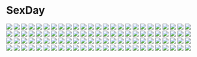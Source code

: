 # SexDay
![](https://konachan.com/jpeg/fa6f0f70415db16830a2d373e9097f2e/Konachan.com%20-%20253062%20ass%20bikini%20blush%20boots%20breasts%20demon%20elbow_gloves%20fate_%28series%29%20gloves%20horns%20long_hair%20pointed_ears%20signed%20swimsuit%20tail%20thighhighs%20tiara.jpg)
![](https://konachan.com/image/99e3afe162982f6206faaa127b9cc35e/Konachan.com%20-%20244073%20bodysuit%20breasts%20bronya_zaychik%20gray_hair%20honkai_impact%20kiyomasa_ren%20long_hair%20mechagirl%20red_eyes%20tattoo%20thighhighs%20twintails%20weapon.jpg)
![](https://konachan.com/image/c47c3a5c047e77fe5988f538f9cbaa40/Konachan.com%20-%20148345%20bed%20blue_hair%20blush%20computer%20excel_%28shena%29%20long_hair%20panties%20tagme%20thighhighs%20underwear%20yellow_eyes.jpg)
![](https://konachan.com/image/a5c2bff425df2813dd3ae1e43cdfafcf/Konachan.com%20-%20292390%20blonde_hair%20bodysuit%20breasts%20bunny_ears%20bunnygirl%20cleavage%20cropped%20green_eyes%20long_hair%20navel%20pantyhose%20ponytail%20signed%20tiara%20tie%20wristwear%20yang-do.jpg)
![](https://konachan.com/image/dc9400ce1cd5248df4946529a970b9b3/Konachan.com%20-%20205354%20bikini_top%20blonde_hair%20blue_eyes%20cropped%20gun%20hat%20loli%20navel%20novcel%20original%20panties%20short_hair%20sky%20splatoon%20striped_panties%20summer%20underwear%20weapon.jpg)
![](https://konachan.com/image/0811adbcda8ad76261db815f57b562eb/Konachan.com%20-%2060512%20aqua_eyes%20aqua_hair%20cygnus%20elbow_gloves%20gloves%20hatsune_miku%20headphones%20long_hair%20shorts%20thighhighs%20tie%20twintails%20vocaloid.jpg)
![](https://konachan.com/jpeg/d3c39ab527771f7e93ca9212ceb01965/Konachan.com%20-%20233216%20ass%20breasts%20censored%20choker%20fellatio%20glasses%20gloves%20hat%20headband%20long_hair%20nipples%20no_bra%20panties%20penis%20red_eyes%20skirt%20stockings%20topless%20urokoda.jpg)
![](https://konachan.com/image/e4ff69328862b29ba3906d362e4d46eb/Konachan.com%20-%20128374%20animal%20aqua_hair%20barefoot%20blue%20choker%20feathers%20fish%20flowers%20long_hair%20original%20pcw%20petals%20red_eyes%20twintails%20water%20watermark%20wet.jpg)
![](https://konachan.com/image/5753771e40b9044efe37d48ae98586c0/Konachan.com%20-%20296435%20ass%20breasts%20cleavage%20dress%20erect_nipples%20kneehighs%20original%20panties%20signed%20skirt_lift%20underwear%20wang_chen.jpg)
![](https://konachan.com/image/366e92d38828f08f80eba6d6fe5cdc62/Konachan.com%20-%20215020%20animal%20bird%20blue_eyes%20blue_hair%20cage%20coca_cola%20drink%20hatsune_miku%20leaves%20long_hair%20sa%27yuki%20twintails%20vocaloid.jpg)
![](https://konachan.com/jpeg/9119d098347f2201a3404d1bb5b401e1/Konachan.com%20-%20283974%20blonde_hair%20blush%20bow%20breasts%20cleavage%20dress%20flowers%20green_eyes%20kinty%20leaves%20original%20ribbons%20short_hair%20summer_dress.jpg)
![](https://konachan.com/image/155a0f1c0f1acf28463a4db95626e48c/Konachan.com%20-%20188788%20araragi_karen%20araragi_tsukihi%20bakemonogatari%20japanese_clothes%20monogatari_%28series%29.jpg)
![](https://konachan.com/image/a4a1ba0039bdfa9299b0376a67b219c2/Konachan.com%20-%2013239%20aizen_sousuke%20all_male%20bleach%20ichimaru_gin%20male%20tousen_kaname.jpg)
![](https://konachan.com/jpeg/90b29ee57d6a84e544397d909c56384e/Konachan.com%20-%20246705%20ayanami_rei%20blue_hair%20bodysuit%20breasts%20neon_genesis_evangelion%20red_eyes%20short_hair%20third-party_edit%20watermark.jpg)
![](https://konachan.com/jpeg/d66a99538dbab617667aa268d3914742/Konachan.com%20-%20220834%20hitoto%20morizono_wakana%20pretty_rhythm%20pretty_rhythm_rainbow_live%20renjouji_beru%20takanashi_otoha.jpg)
![](https://konachan.com/jpeg/7cf4ae17056411fb56eb4bd531e10c8d/Konachan.com%20-%2050981%20akiyama_mio%20blush%20k-on%21%20maid%20transparent%20vector.jpg)
![](https://konachan.com/image/8ebc7effef06f2cf9f5ecb2eb44065ad/Konachan.com%20-%20182483%20akemi_homura%20akuma_homura%20breasts%20cleavage%20elbow_gloves%20feathers%20flowers%20gloves%20headband%20long_hair%20pink_eyes%20purple_hair%20sa_%28h28085%29.jpg)
![](https://konachan.com/jpeg/5168ca5cb7965cab80fa9b7024aeea7f/Konachan.com%20-%20297169%20blush%20breasts%20elbow_gloves%20fire_emblem%20flowers%20gloves%20green_eyes%20long_hair%20nipples%20nyc%20panties%20red_hair%20short_hair%20topless%20underwear%20waifu2x%20wristwear.jpg)
![](https://konachan.com/image/f460bc75ff337eaa298243e938742fbd/Konachan.com%20-%20217674%20animal%20fom_%28lifotai%29%20horns%20loli%20original%20red_eyes%20sheep%20sheepgirl%20signed%20staff%20thighhighs%20white_hair%20witch.jpg)
![](https://konachan.com/jpeg/ad4677dfbbf2dfd6d3cc3c700a047555/Konachan.com%20-%20230941%20ass%20blue_eyes%20blue_hair%20blush%20bow%20breasts%20carnelian%20cropped%20dress%20nipples%20panties%20panty_pull%20pussy%20uncensored%20underwear%20undressing%20white%20wristwear.jpg)
![](https://konachan.com/image/8da84cb87f1951317b9b9e56698388f0/Konachan.com%20-%20235911%20aqua_eyes%20building%20butterfly%20dress%20feel_%28nasitaki%29%20grass%20hat%20magic%20original%20pantyhose%20short_hair%20signed.jpg)
![](https://konachan.com/image/8a886e7fbad12777e461d3e3b1b80f32/Konachan.com%20-%20276524%202girls%20barefoot%20black_hair%20bow%20breasts%20brown_eyes%20brown_hair%20cleavage%20dress%20eiri_su%20flowers%20loli%20long_hair%20original%20ponytail%20signed.jpg)
![](https://konachan.com/jpeg/e802c6b6fac24e598278f7710b7af3e6/Konachan.com%20-%20132134%205_nenme_no_houkago%20bikini%20bow%20clouds%20cropped%20kantoku%20kurumi_%28kantoku%29%20long_hair%20navel%20orange_hair%20original%20pink_eyes%20scan%20skirt%20swimsuit%20towel%20tree.jpg)
![](https://konachan.com/image/42ba8a2d4a1aa7023fafad1b67d4fb1d/Konachan.com%20-%20173453%20black_hair%20blue_hair%20butterfly%20crown%20dress%20gloves%20long_hair%20male%20necklace%20original%20purple_eyes%20purple_hair%20short_hair%20squchan%20suit%20tie%20watermark.jpg)
![](https://konachan.com/image/be37168ebd5c0484ecedfea760614751/Konachan.com%20-%20134590%20guitar%20ia%20instrument%20microphone%20shirano%20vocaloid.jpg)
![](https://konachan.com/jpeg/5bcfceca2cdc1d36f666643fc7ce0397/Konachan.com%20-%20285024%202girls%20animal_ears%20autumn%20black_hair%20blonde_hair%20breasts%20long_hair%20navel%20nipples%20nude%20onsen%20red_eyes%20rwby%20techgirl%20towel%20water%20yellow_eyes.jpg)
![](https://konachan.com/image/32e84ac0acf375c316f7eb7028f264fa/Konachan.com%20-%20175456%20akimbo%20ass%20cameltoe%20original%20panties%20underwear.jpg)
![](https://konachan.com/image/ade0274dd23a1927a33ef348586e86bb/Konachan.com%20-%2051783%20black_hair%20building%20city%20japanese_clothes%20polychromatic%20scenic%20sky.jpg)
![](https://konachan.com/image/96eec36d7596409a811f4af56d69857a/Konachan.com%20-%20306411%20anthropomorphism%20ass%20azur_lane%20blush%20bodysuit%20gray_hair%20long_hair%20mecha%20mechagirl%20prinz_eugen_%28azur_lane%29%20red_eyes%20twintails%20yusha_%28m-gata%29.jpg)
![](https://konachan.com/jpeg/cd0564254baff4ce07384670ba93e9bf/Konachan.com%20-%2076029%20akiyama_mio%20black_hair%20blue_eyes%20blush%20breasts%20k-on%21%20long_hair%20nipples%20no_bra%20open_shirt%20panties%20striped_panties%20underwear.jpg)
![](https://konachan.com/jpeg/22c2bc41cc7dd359de3e7f320dec353e/Konachan.com%20-%2064385%20macross%20macross_frontier%20ranka_lee.jpg)
![](https://konachan.com/jpeg/1383cc94f47f934900691f2e983d4d33/Konachan.com%20-%20216259%20aqua_eyes%20aqua_hair%20bikini%20cropped%20food%20hatsune_miku%20ice_cream%20long_hair%20novcel%20swimsuit%20twintails%20vocaloid%20waifu2x%20white.jpg)
![](https://konachan.com/image/5ffb9e4970c97bba5f687b5dfcd71c46/Konachan.com%20-%20115488%20blush%20breasts%20censored%20green_hair%20nipples%20nude%20penis%20tagme%20thighhighs.jpg)
![](https://konachan.com/jpeg/2398d24a5136eb2883783378bc8468c0/Konachan.com%20-%2027750%20itoshiki_rin%20sayonara_zetsubou_sensei.jpg)
![](https://konachan.com/image/d738cf1d0af8e07f1572f50ecb9658ce/Konachan.com%20-%20100565%202girls%20blonde_hair%20breasts%20charlotte_dunois%20cum%20infinite_stratos%20meteor_%28artist%29%20penis%20purple_eyes%20shinonono_houki%20uncensored%20water%20wet%20wink.jpg)
![](https://konachan.com/jpeg/9e6f76244db423fdb92b211ca469a61a/Konachan.com%20-%20197387%20green_eyes%20green_hair%20hatsune_miku%20long_hair%20school_uniform%20twintails%20vocaloid.jpg)
![](https://konachan.com/image/a8cbd518fe5cfe6e59c6931334df5887/Konachan.com%20-%20119049%20blue_eyes%20building%20city%20clouds%20game_cg%20grass%20kisaki_mio%20komori_kei%20pink_hair%20ricotta%20school_uniform%20short_hair%20skirt%20sky%20sunset%20tree%20walkure_romanze.jpg)
![](https://konachan.com/image/950d067c43861bf66333530bc0a1b6db/Konachan.com%20-%2085312%20headphones%20red%20sasaki_ryou%20sukone_tei%20utau.jpg)
![](https://konachan.com/jpeg/452a5c93b3b91d2a70083e643ee6b9d8/Konachan.com%20-%20232866%20christmas%20hakurei_reimu%20japanese_clothes%20kusakanmuri%20miko%20touhou.jpg)
![](https://konachan.com/image/7090b706e8f90f58163e566c98dfc294/Konachan.com%20-%2072029%20blonde_hair%20blue_eyes%20clouds%20forest%20green_hair%20hat%20kochiya_sanae%20moriya_suwako%20short_hair%20skirt%20sky%20thighhighs%20touhou%20tree.jpg)
![](https://konachan.com/jpeg/e7b1bddb7b7ec8f6da690075206cf693/Konachan.com%20-%20297091%20anthropomorphism%20blue_eyes%20blush%20bondage%20christmas%20dress%20flat_chest%20kantai_collection%20purple_hair%20ribbons%20shiira_kan%20thighhighs%20yayoi_%28kancolle%29.jpg)
![](https://konachan.com/image/0d2eb000a77b0331415e483e0f6e4007/Konachan.com%20-%20193783%202-g%20animal_ears%20ass%20dengeki_hime%20flat_chest%20gray_hair%20green_eyes%20jpeg_artifacts%20logo%20loli%20nipples%20no_bra%20softhouse-seal%20tamamo_saku%20thighhighs.jpg)
![](https://konachan.com/jpeg/669e80e535a3a4db6df3e0ec3c2173e0/Konachan.com%20-%20268780%20ass%20black_hair%20bondage%20breasts%20coppelion%20kneehighs%20logo%20neocoill%20nipples%20no_bra%20open_shirt%20panties%20shirt%20short_hair%20skirt%20underwear%20watermark.jpg)
![](https://konachan.com/jpeg/3b000130f2154aa111b6a7efddce41f3/Konachan.com%20-%20232553%20bath%20bathtub%20blush%20breasts%20brown_hair%20caramel_box%20game_cg%20kamio_ami%20long_hair%20male%20nipples%20norita%20nude%20red_eyes%20red_hair%20short_hair%20water%20wet.jpg)
![](https://konachan.com/image/c123b02eb38b12afa9a8b46a9f2f2590/Konachan.com%20-%2017655%20tsubasa_reservoir_chronicle.jpg)
![](https://konachan.com/image/5ba1e48bfdfe5abc0cb07ff92acf86f6/Konachan.com%20-%2016490%20dizzy%20guilty_gear%20tagme.jpg)
![](https://konachan.com/image/67e99c5389a095af6f7e0ce6bb755bdd/Konachan.com%20-%2042668%20gothic%20tagme%20umbrella.jpg)
![](https://konachan.com/image/72824b684cf6de5ee56b1365293ff7a4/Konachan.com%20-%2036926%20bra%20gray_hair%20green_eyes%20range_murata%20underwear%20white.jpg)
![](https://konachan.com/image/a13fd05a126e0db6cd368898ddd86785/Konachan.com%20-%20225770%20all_male%20brown_hair%20fan%20fire%20hat%20japanese_clothes%20magic%20male%20osomatsu-kun%20osomatsu-san%20short_hair%20socks%20umbrella%20water%20yuka_%28moyoon6%29.jpg)
![](https://konachan.com/jpeg/bda3ef74e86195d68c16536de393b5a9/Konachan.com%20-%20217654%20animal_ears%20blue_eyes%20blush%20bunny_ears%20bunnygirl%20butterfly%20flowers%20miki_shirley%20polychromatic%20sailor_moon%20tsukino_usagi%20white_hair.jpg)
![](https://konachan.com/jpeg/45a944c8c8f3fb822716d8ae37629f10/Konachan.com%20-%20171072%20baldr_sky_zero%20black_hair%20blush%20game_cg%20long_hair%20maid%20navel%20panties%20purple_eyes%20shizuno_sakura%20skirt_lift%20tsunashima_shirou%20underwear.jpg)
![](https://konachan.com/jpeg/9331a5fc166b28e9e51fe18810683ac7/Konachan.com%20-%20230388%202girls%20anthropomorphism%20blush%20brown_eyes%20brown_hair%20clouds%20d-style_wed%20green_eyes%20green_hair%20hat%20kantai_collection%20long_hair%20sendai_%28kancolle%29%20water.jpg)
![](https://konachan.com/jpeg/296bfc3a304bbb0ad3d3e11ae3cbeffe/Konachan.com%20-%20306593%20aiko_%28kanl%29%20apron%20blush%20gray_hair%20headdress%20maid%20original%20red_eyes%20short_hair%20skirt_lift%20tana_%28aiko%29%20twintails%20white%20wristwear.jpg)
![](https://konachan.com/image/8e093284e545d93cf51d35f504425c68/Konachan.com%20-%20163715%20ass%20black_eyes%20black_hair%20boots%20breasts%20christmas%20hat%20nipple_slip%20panties%20santa_costume%20santa_hat%20tagme%20tagme_%28artist%29%20underwear.jpg)
![](https://konachan.com/image/f745581102953d07deb2221de6bc9f52/Konachan.com%20-%20217616%20aliasing%20animal_ears%20blonde_hair%20breasts%20couch%20dress%20foxgirl%20nipples%20n_r_r_r%20original%20tail%20yellow_eyes.jpg)
![](https://konachan.com/image/fc7cf306ebf67f20ddc7914a9effca76/Konachan.com%20-%20174222%20armor%20blue_eyes%20blue_hair%20blush%20bow%20breasts%20building%20choker%20cleavage%20clouds%20gloves%20group%20hat%20male%20pink_hair%20ponytail%20spear%20weapon%20wings%20witch_hat.jpg)
![](https://konachan.com/image/bc62419678ec5de819b55ae0856ae508/Konachan.com%20-%20260429%20aliasing%20black_hair%20blue_eyes%20breasts%20green_eyes%20green_hair%20group%20karucho%20long_hair%20nipples%20nude%20pink_hair%20ponytail%20short_hair%20wristwear%20yu-gi-oh%20yuri.jpg)
![](https://konachan.com/image/14ed73b7ba56f9c923b8ff96ceb3d324/Konachan.com%20-%20160746%20dragon%20naka_%28nicovideo14185763%29%20original%20staff.jpg)
![](https://konachan.com/image/45d1d6cc9614efd6a78e0446cd4b8049/Konachan.com%20-%20230370%20animal_ears%20aqua_eyes%20blush%20breasts%20cum%20garter%20granblue_fantasy%20long_hair%20navel%20sex%20socie_%28granblue_fantasy%29%20tagme_%28artist%29%20tail%20white_hair%20wink.jpg)
![](https://konachan.com/image/8af67b9cdc2a022969e66eed889e5e18/Konachan.com%20-%20199017%20barefoot%20choker%20gray_hair%20horns%20jpeg_artifacts%20original%20pixiv_fantasia%20pointed_ears%20sishenfan%20spear%20watermark%20weapon%20wings%20yellow_eyes.jpg)
![](https://konachan.com/jpeg/bb0705735e7e453f09ffbc1873c412c1/Konachan.com%20-%2079298%20angel_ring%20ass%20censored%20game_cg%20moonstone%20nipples%20nude%20pussy%20tagme%20toomi_sana.jpg)
![](https://konachan.com/image/c8b1d0f7ca589fb33894201802d23005/Konachan.com%20-%2017961%20butterfly%20minakami_chikage%20sister_princess%20tenhiro_naoto.jpg)
![](https://konachan.com/jpeg/3638339a8d243d9c268b97a5e931d4d2/Konachan.com%20-%20149363%20aete_mushisuru_kimi_to_no_mirai_%7Erelay_broadcast%7E%20alcot%20black_hair%20blue_eyes%20game_cg%20long_hair%20misaki_souka%20school_uniform%20tagme_%28artist%29.jpg)
![](https://konachan.com/image/b8276683d650ee59888253844bd09b2a/Konachan.com%20-%20268931%20azur_lane%20blush%20book%20cameltoe%20elbow_gloves%20garter_belt%20gloves%20houraku%20panties%20red_eyes%20red_hair%20stockings%20thighhighs%20twintails%20underwear.jpg)
![](https://konachan.com/image/75c9144e195ce9a2719944ec474b062b/Konachan.com%20-%2052826%20muv-luv%20muv-luv_alternative%20swimsuit%20takamura_yui.jpg)
![](https://konachan.com/jpeg/b8682531b8cb7b68c9b25c99358c7aea/Konachan.com%20-%20152113%20armor%20blush%20game_cg%20kiss%20long_hair%20night%20ponytail%20sayori%20sengoku_hime%20stars.jpg)
![](https://konachan.com/jpeg/3e26e6d0ee6c9e6dc27684bdded7dd6f/Konachan.com%20-%20238097%20black_hair%20camera%20cherry_blossoms%20cropped%20flowers%20grass%20long_hair%20nashigaya_koyomi%20original%20petals.jpg)
![](https://konachan.com/jpeg/a2bf41956b5329f7e41ff8d3cc8d7180/Konachan.com%20-%20244179%20re%3Azero_kara_hajimeru_isekai_seikatsu%20thearesia_van_astrea%20vector.jpg)
![](https://konachan.com/image/cf59ba1e2db92b79b73aac0c0fb27bec/Konachan.com%20-%20291636%20animal%20anthropomorphism%20azur_lane%20bird%20clouds%20crown%20cygnet_%28azur_lane%29%20dress%20jpeg_artifacts%20kazucha%20night%20red_eyes%20sky%20stars%20wand%20white_hair%20wings.jpg)
![](https://konachan.com/jpeg/10e8238256a1144d5b38506bda663981/Konachan.com%20-%20259399%20bikini%20black%20breasts%20dark%20flowers%20gray_eyes%20gray_hair%20katana%20navel%20nier%20nier%3A_automata%20pauld%20petals%20short_hair%20signed%20swimsuit%20sword%20weapon.jpg)
![](https://konachan.com/image/57b2103ff3da3828b39cb51caf284b65/Konachan.com%20-%2043152%20kamishiro_maiku%20miyafuji_miina%20onegai_twins%20onodera_karen.jpg)
![](https://konachan.com/image/2fdc91295bd72a555b9c105f2ecd0db5/Konachan.com%20-%20148937%20dress%20gray_hair%20idolmaster%20kanzaki_ranko%20long_hair%20okuri_banto%20panties%20red_eyes%20stockings%20striped_panties%20tagme%20tie%20underwear.jpg)
![](https://konachan.com/image/6e2a7f951fc84cbde6764c5713cb8031/Konachan.com%20-%20117612%20megurine_luka%20vocaloid.jpg)
![](https://konachan.com/jpeg/058caad78333c5bbe8ccd1d993c61faa/Konachan.com%20-%20202535%20john_crayton%20kamina%20nia_teppelin%20simon%20tengen_toppa_gurren_lagann%20yoko_littner.jpg)
![](https://konachan.com/image/eddc93e0663b418362450d829800ce04/Konachan.com%20-%2099802%20bikini%20black_hair%20breasts%20brown_eyes%20cleavage%20emori_misaki%20game_cg%20hanafubuki%20kirinji_himawari%20ponytail%20swimsuit.jpg)
![](https://konachan.com/jpeg/1ef84451f1abed05c119b3c48fa6a642/Konachan.com%20-%20115455%20blonde_hair%20brown_eyes%20brown_hair%20instrument%20lunasa_prismriver%20lyrica_prismriver%20merlin_prismriver%20moon%20short_hair%20touhou%20tree%20yellow_eyes.jpg)
![](https://konachan.com/image/d5cee69a4df1796fe9d35e28bae03cc7/Konachan.com%20-%20187750%201000-chan%20animal_ears%20bloomers%20blue_hair%20blush%20gym_uniform%20headband%20kanora%20navel%20oizumi%20purple_eyes%20short_hair%20socks%20spread_legs%20twintails.jpg)
![](https://konachan.com/image/af07a443e930a27442eb33e9388ad208/Konachan.com%20-%2080003%20all_male%20chibi%20glider_%28artist%29%20kagamine_len%20kagamine_rin%20male%20vocaloid.jpg)
![](https://konachan.com/image/fb4ef3ae40bd1c134b43f11f671b1791/Konachan.com%20-%2094035%20book%20kasane_teto%20paper%20pink_eyes%20pink_hair%20ribbons%20short_hair%20skirt%20twintails%20utau%20zoom_layer.jpg)
![](https://konachan.com/image/c005ded0866a6b8424c8efca00569196/Konachan.com%20-%20276073%20ass%20barefoot%20black_hair%20breasts%20brown%20dead_or_alive%20long_hair%20nikita_varb%20nipples%20nude%20nyotengu%20purple_eyes%20tan_lines.jpg)
![](https://konachan.com/jpeg/ab2510e582f11c51eb3a756b7f22fb1d/Konachan.com%20-%20175584%20angel%20blush%20chibi%20dress%20garter%20green_eyes%20green_hair%20halo%20long_hair%20original%20socks%20wings%20yuyupo.jpg)
![](https://konachan.com/image/87541ae66755d225e9391307584f99e5/Konachan.com%20-%20132707%20breasts%20hatsune_miku%20kai_%28link2262%29%20nipples%20no_bra%20topless%20vocaloid.jpg)
![](https://konachan.com/jpeg/1b8b1e08b74a51647e97f75447704538/Konachan.com%20-%2069263%20blush%20close%20glasses%20hat%20ichigo_mashimaro%20sakuragi_matsuri%20vector.jpg)
![](https://konachan.com/image/a2c5619dbb33841f7c5024a0f60cc8a6/Konachan.com%20-%20261845%20aqua_eyes%20aqua_hair%20ass%20bed%20breasts%20nude%20rem_%28re%3Azero%29%20re%3Azero_kara_hajimeru_isekai_seikatsu%20short_hair%20xiaoshou_xiansheng.jpg)
![](https://konachan.com/jpeg/465a041428c59de57cd8a7bf3ebfc3fa/Konachan.com%20-%20167678%20breasts%20brown_hair%20close%20long_hair%20nipples%20rensanma%20saaya_%28suisei_no_gargantia%29%20shirt_lift%20suisei_no_gargantia%20wet%20white%20yellow_eyes.jpg)
![](https://konachan.com/jpeg/cc9bb93fc3cb92bf66463be1ac199326/Konachan.com%20-%20299009%20animal%20azur_lane%20bird%20breasts%20chinese_clothes%20chinese_dress%20garter_belt%20no_bra%20red_eyes%20short_hair%20stockings%20waifu2x%20white%20white_hair%20yoyomura.jpg)
![](https://konachan.com/image/5ded4c48a504d474e18682e27dcd8ad4/Konachan.com%20-%209301%20aizawa_sakuya%20hayate_no_gotoku%20saginomiya_isumi%20sanzenin_nagi.jpg)
![](https://konachan.com/jpeg/90cab3f9dd02c04cf1e98e6ab1fb4795/Konachan.com%20-%2026695%20tagme.jpg)
![](https://konachan.com/jpeg/c881b82d3027cb2bf9114910c0551772/Konachan.com%20-%20248987%20black_eyes%20brown_hair%20harusabin%20monogatari_%28series%29%20oshino_ougi%20owarimonogatari%20pantyhose%20school_uniform%20short_hair%20signed%20skirt.jpg)
![](https://konachan.com/jpeg/4c0f373a2d9e9c0e46258e251b15dfee/Konachan.com%20-%20286383%20barefoot%20bb_%28fate%29%20bed%20blush%20cameltoe%20cape%20fang%20fate_extra%20fate_%28series%29%20gloves%20kure_masahiro%20long_hair%20purple_eyes%20purple_hair%20swimsuit.jpg)
![](https://konachan.com/jpeg/0796834e401fa7486124b8d5049565ec/Konachan.com%20-%20169134%20bikini%20bow%20gloves%20headphones%20long_hair%20music%20purple_eyes%20purple_hair%20see_through%20swimsuit%20thighhighs%20zankuro.jpg)
![](https://konachan.com/image/d6a77dca93c36c025b782957f7f39265/Konachan.com%20-%207103%20animal_ears%20catgirl%20gagraphic%20itokatsu%20logo%20zoom_layer.jpg)
![](https://konachan.com/image/06a3afbadfab31bfa766fba4805f29f7/Konachan.com%20-%20208905%20blonde_hair%20gun%20hk_%28zxd0554%29%20jpeg_artifacts%20mahou_shoujo_madoka_magica%20navel%20ribbons%20skirt%20sunset%20thighhighs%20tomoe_mami%20weapon%20yellow_eyes.jpg)
![](https://konachan.com/jpeg/90b5716dcdc90b85f9d4092e0f520dcb/Konachan.com%20-%20148474%20akaba_chizuru%20breasts%20cleavage%20sakurano_kurimu%20school_uniform%20seitokai_no_ichizon%20shiina_mafuyu%20shiina_minatsu%20thighhighs%20white.jpg)
![](https://konachan.com/image/30659c71423bf7a529bc6ede3e1903db/Konachan.com%20-%2056292%20bikini%20blue_hair%20brown_hair%20karory%20long_hair%20sky%20swimsuit%20water.jpg)
![](https://konachan.com/image/90f9b1a0d6ae845292a96cbbc47805ef/Konachan.com%20-%20116118%20animal_ears%20catgirl%20game_cg%20headphones%20kneehighs%20purple_hair%20school_uniform%20sleeping%20suzune_mayoi%20tail%20thighhighs%20yasaka_minato%20zettai_ryouiki.jpg)
![](https://konachan.com/image/536ba2913fffd5ec5e26268cfc4849f7/Konachan.com%20-%20243143%20animal%20bird%20building%20clouds%20grass%20mitsu_ura%20nobody%20original%20rainbow%20scenic%20sky%20stairs%20tree.jpg)
![](https://konachan.com/image/a8adb21ec76bef6125a90365f2029ad2/Konachan.com%20-%2061031%20blonde_hair%20gun%20long_hair%20realmbw%20weapon%20yellow_eyes.jpg)
![](https://konachan.com/image/48e2f521a3d6d16b4f62f0ec58fc69c3/Konachan.com%20-%20191907%20black_rock_shooter%20chiba_tsuru%20hoodie%20jpeg_artifacts%20koutari_yuu.jpg)
![](https://konachan.com/image/296e655f5353c28674f097283b503d25/Konachan.com%20-%20210886%20akame%20akame_ga_kill%21%20black_hair%20long_hair%20red_eyes%20sword%20tagme_%28artist%29%20third-party_edit%20weapon.jpg)
